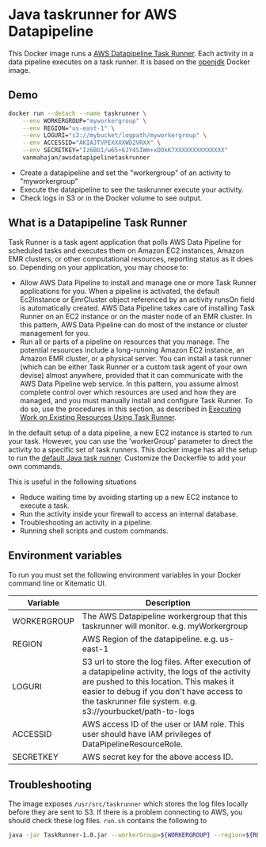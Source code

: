 # Java taskrunner for AWS Datapipeline
This Docker image runs a [AWS Datapipeline Task Runner](http://docs.aws.amazon.com/datapipeline/latest/DeveloperGuide/dp-how-remote-taskrunner-client.html). Each activity in a data pipeline executes on a task runner.
It is based on the [openjdk](https://hub.docker.com/_/openjdk/) Docker image. 

## Demo
```sh
docker run --detach --name taskrunner \
    --env WORKERGROUP="myworkergroup" \
    --env REGION="us-east-1" \
    --env LOGURI="s3://mybucket/logpath/myworkergroup" \
    --env ACCESSID="AKIAJTVPEXXXXWD2VRXX" \
    --env SECRETKEY="Iz6BU1/w65+6JY4SIWm+xDOkK7XXXXXXXXXXXXXX" 
    vanmahajan/awsdatapipelinetaskrunner
```
* Create a datapipeline and set the "workergroup" of an activity to "myworkergroup"
* Execute the datapipeline to see the taskrunner execute your activity.
* Check logs in S3 or in the Docker volume to see output.

## What is a Datapipeline Task Runner
Task Runner is a task agent application that polls AWS Data Pipeline for scheduled tasks and executes them on Amazon EC2 instances, Amazon EMR clusters, or other computational resources, reporting status as it does so. Depending on your application, you may choose to:

* Allow AWS Data Pipeline to install and manage one or more Task Runner applications for you. When a pipeline is activated, the default Ec2Instance or EmrCluster object referenced by an activity runsOn field is automatically created. AWS Data Pipeline takes care of installing Task Runner on an EC2 instance or on the master node of an EMR cluster. In this pattern, AWS Data Pipeline can do most of the instance or cluster management for you.
* Run all or parts of a pipeline on resources that you manage. The potential resources include a long-running Amazon EC2 instance, an Amazon EMR cluster, or a physical server. You can install a task runner (which can be either Task Runner or a custom task agent of your own devise) almost anywhere, provided that it can communicate with the AWS Data Pipeline web service. In this pattern, you assume almost complete control over which resources are used and how they are managed, and you must manually install and configure Task Runner. To do so, use the procedures in this section, as described in [Executing Work on Existing Resources Using Task Runner](http://docs.aws.amazon.com/datapipeline/latest/DeveloperGuide/dp-how-task-runner-user-managed.html).

In the default setup of a data pipeline, a new EC2 instance is started to run your task. However, you can use the 'workerGroup' 
parameter to direct the activity to a specific set of task runners. This docker image has all the setup to run the [default Java task runner](http://aws.amazon.com/developertools/AWS-Data-Pipeline/1920924250474601).
Customize the Dockerfile to add your own commands.

This is useful in the following situations
* Reduce waiting time by avoiding starting up a new EC2 instance to execute a task.
* Run the activity inside your firewall to access an internal database.
* Troubleshooting an activity in a pipeline.
* Running shell scripts and custom commands.


## Environment variables
To run you must set the following environment variables in your Docker command line or Kitematic UI.

Variable | Description
-------- | -----------
 WORKERGROUP | The AWS Datapipeline workergroup that this taskrunner will monitor. e.g. myWorkergroup
 REGION | AWS Region of the datapipeline. e.g. us-east-1
 LOGURI | S3 url to store the log files. After execution of a datapipeline activity, the logs of the activity are pushed to this location. This makes it easier to debug if you don't have access to the taskrunner file system. e.g. s3://yourbucket/path-to-logs
 ACCESSID | AWS access ID of the user or IAM role. This user should have IAM privileges of DataPipelineResourceRole.
 SECRETKEY | AWS secret key for the above access ID.

## Troubleshooting

The image exposes `/usr/src/taskrunner` which stores the log files locally before they are sent to S3. If there is a problem connecting to AWS, you should check these log files.
`run.sh` contains the following to 
```sh
java -jar TaskRunner-1.0.jar --workerGroup=${WORKERGROUP} --region=${REGION} --logUri=${LOGURI} --accessId=${ACCESSID} --secretKey=${SECRETKEY}
```
## 
